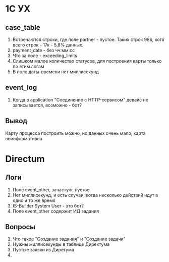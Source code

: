 # 1С УХ
## case_table
1. Встречаются строки, где поле partner - пустое. Таких строк 986, хотя всего строк - 17к - 5,8% данных. 
2. payment_date - без чч:мм:сс
3. Что за поле - exceeding_limits
4. Слишком малое количество статусов, для построения карты только по этим логам
5. В поле даты-времени нет миллисекунд
## event_log
1. Когда в application "Cоединение c HTTP-сервисом" девайс не записывается, возможно - бот?
## Вывод
Карту процесса построить можно, но данных очень мало, карта неинформативна
# Directum
## Логи
1. Поле event_other, зачастую, пустое
2. Нет миллисекунд, и есть случаи, когда несколько действий идут в одно и то же время
3. IS-Builder System User - это бот?
4. Поле event_other содержит ИД задания




## Вопросы
1. Что такое "Создание задания" и "Создание задачи"
2. Нужны миллисекунды в таблице Директума
3. Пустые заявки из Диретума
4. 